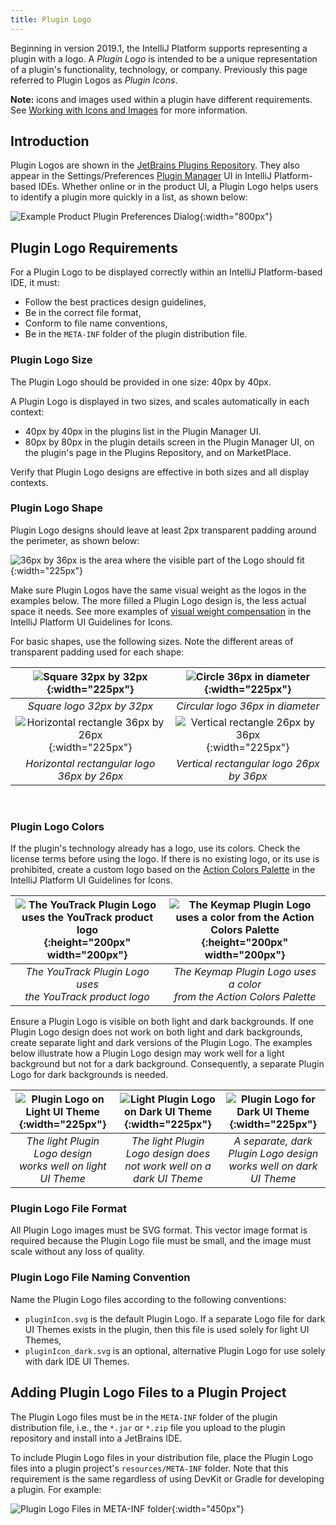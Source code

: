 ```yaml
---
title: Plugin Logo
---
```

<!-- Copyright 2000-2020 JetBrains s.r.o. and other contributors. Use of this source code is governed by the Apache 2.0 license that can be found in the LICENSE file. -->

Beginning in version 2019.1, the IntelliJ Platform supports representing a plugin with a logo.
A _Plugin Logo_ is intended to be a unique representation of a plugin's functionality, technology, or company.
Previously this page referred to Plugin Logos as _Plugin Icons_.

**Note:** icons and images used within a plugin have different requirements.
See [Working with Icons and Images](/reference_guide/work_with_icons_and_images.md) for more information.

## Introduction
Plugin Logos are shown in the [JetBrains Plugins Repository](https://plugins.jetbrains.com).
They also appear in the Settings/Preferences [Plugin Manager](https://www.jetbrains.com/help/idea/managing-plugins.html) UI in IntelliJ Platform-based IDEs.
Whether online or in the product UI, a Plugin Logo helps users to identify a plugin more quickly in a list, as shown below:

![Example Product Plugin Preferences Dialog](img/plugin_prefs.png){:width="800px"}

## Plugin Logo Requirements
For a Plugin Logo to be displayed correctly within an IntelliJ Platform-based IDE, it must:
* Follow the best practices design guidelines,
* Be in the correct file format,
* Conform to file name conventions,
* Be in the `META-INF` folder of the plugin distribution file.

### Plugin Logo Size
The Plugin Logo should be provided in one size: 40px by 40px.

A Plugin Logo is displayed in two sizes, and scales automatically in each context:
* 40px by 40px in the plugins list in the Plugin Manager UI.
* 80px by 80px in the plugin details screen in the Plugin Manager UI, on the plugin's page in the Plugins Repository, and on MarketPlace.

Verify that Plugin Logo designs are effective in both sizes and all display contexts.

### Plugin Logo Shape
Plugin Logo designs should leave at least 2px transparent padding around the perimeter, as shown below:

![36px by 36px is the area where the visible part of the Logo should fit](img/icon_size.png){:width="225px"}

Make sure Plugin Logos have the same visual weight as the logos in the examples below.
The more filled a Plugin Logo design is, the less actual space it needs.
See more examples of [visual weight compensation](https://jetbrains.design/intellij/principles/icons/#08) in the IntelliJ Platform UI Guidelines for Icons.

For basic shapes, use the following sizes.
Note the different areas of transparent padding used for each shape:

| ![Square 32px by 32px](img/square_logo.png){:width="225px"} | ![Circle 36px in diameter](img/circle_logo.png){:width="225px"} |
|:---:|:---:|
| _Square logo 32px by 32px_ | _Circular logo 36px in diameter_ |
| ![Horizontal rectangle 36px by 26px](img/rectangle_horizontal.png){:width="225px"} | ![Vertical rectangle 26px by 36px](img/rectangle_vertical.png){:width="225px"} |
| _Horizontal rectangular logo 36px by 26px_ | _Vertical rectangular logo 26px by 36px_ |

<br>

### Plugin Logo Colors
If the plugin's technology already has a logo, use its colors.
Check the license terms before using the logo.
If there is no existing logo, or its use is prohibited, create a custom logo based on the [Action Colors Palette](https://jetbrains.design/intellij/principles/icons/#action-icons) in the IntelliJ Platform UI Guidelines for Icons.

| ![The YouTrack Plugin Logo uses the YouTrack product logo ](img/yt_logo.png){:height="200px" width="200px"} | ![The Keymap Plugin Logo uses a color from the Action Colors Palette](img/keymap_logo.png){:height="200px" width="200px"} |
|:---:|:---:|
| _The YouTrack Plugin Logo uses<br>the YouTrack product logo_ | _The Keymap Plugin Logo uses a color<br>from the Action Colors Palette_ |

Ensure a Plugin Logo is visible on both light and dark backgrounds.
If one Plugin Logo design does not work on both light and dark backgrounds, create separate light and dark versions of the Plugin Logo.
The examples below illustrate how a Plugin Logo design may work well for a light background but not for a dark background.
Consequently, a separate Plugin Logo for dark backgrounds is needed.

| ![Plugin Logo on Light UI Theme](img/light_version.png){:width="225px"} | ![Light Plugin Logo on Dark UI Theme](img/dark_bad.png){:width="225px"} | ![Plugin Logo for Dark UI Theme](img/dark_good.png){:width="225px"} |
|:---:|:---:|:---:|
| _The light Plugin Logo design<br>works well on light UI Theme_ | _The light Plugin Logo design does<br>not work well on a dark UI Theme_ | _A separate, dark Plugin Logo design<br>works well on dark UI Theme_ |

### Plugin Logo File Format
All Plugin Logo images must be SVG format.
This vector image format is required because the Plugin Logo file must be small, and the image must scale without any loss of quality.

### Plugin Logo File Naming Convention
Name the Plugin Logo files according to the following conventions:
* `pluginIcon.svg` is the default Plugin Logo.
  If a separate Logo file for dark UI Themes exists in the plugin, then this file is used solely for light UI Themes,
* `pluginIcon_dark.svg` is an optional, alternative Plugin Logo for use solely with dark IDE UI Themes.


## Adding Plugin Logo Files to a Plugin Project
The Plugin Logo files must be in the `META-INF` folder of the plugin distribution file, i.e., the `*.jar` or `*.zip` file you upload to the plugin repository and install into a JetBrains IDE.

To include Plugin Logo files in your distribution file, place the Plugin Logo files into a plugin project's `resources/META-INF` folder.
Note that this requirement is the same regardless of using DevKit or Gradle for developing a plugin.
For example:

![Plugin Logo Files in META-INF folder](img/resource_directory_structure.png){:width="450px"}
